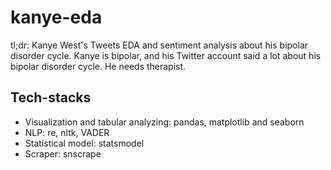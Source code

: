 # kanye-eda
 tl;dr:  Kanye West's Tweets EDA and sentiment analysis about his bipolar disorder cycle. Kanye is bipolar, and his Twitter account said a lot about his bipolar disorder cycle. He needs therapist.
## Tech-stacks
- Visualization and tabular analyzing: pandas, matplotlib and seaborn
- NLP: re, nltk, VADER
- Statistical model: statsmodel
- Scraper: snscrape

